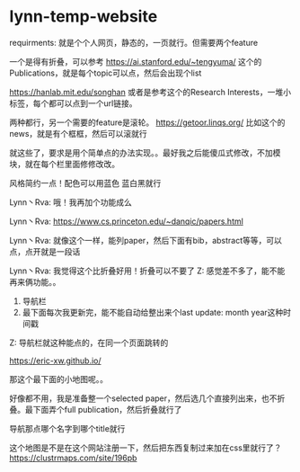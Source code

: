 # lynn-temp-website

requirments:
就是个个人网页，静态的，一页就行。但需要两个feature

一个是得有折叠，可以参考
https://ai.stanford.edu/~tengyuma/
这个的Publications，就是每个topic可以点，然后会出现个list

https://hanlab.mit.edu/songhan
或者是参考这个的Research Interests，一堆小标签，每个都可以点到一个url链接。

两种都行，另一个需要的feature是滚轮。
https://getoor.linqs.org/
比如这个的news，就是有个框框，然后可以滚就行

就这些了，要求是用个简单点的办法实现。。最好我之后能傻瓜式修改，不加模块，就在每个栏里面修修改改。

风格简约一点！配色可以用蓝色
蓝白黑就行


Lynn丶Rva:
哦！我再加个功能成么

Lynn丶Rva:
https://www.cs.princeton.edu/~danqic/papers.html

Lynn丶Rva:
就像这个一样，能列paper，然后下面有bib，abstract等等，可以点，点开就是一段话

Lynn丶Rva:
我觉得这个比折叠好用！折叠可以不要了
Z:
感觉差不多了，能不能再来俩功能。。
1. 导航栏
2. 最下面每次我更新完，能不能自动给整出来个last update: month year这种时间戳

Z:
导航栏就这种能点的，在同一个页面跳转的


https://eric-xw.github.io/


那这个最下面的小地图呢。。


好像都不用，我是准备整一个selected paper，然后选几个直接列出来，也不折叠。最下面弄个full publication，然后折叠就行了


导航那点哪个名字到哪个title就行


这个地图是不是在这个网站注册一下，然后把东西复制过来加在css里就行了？
https://clustrmaps.com/site/196pb


